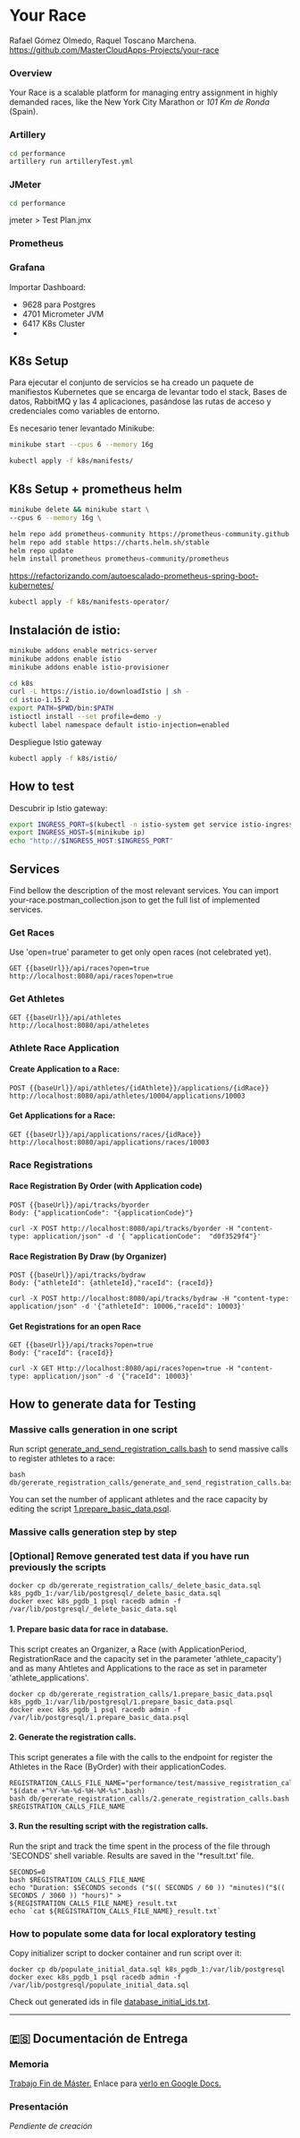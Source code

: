 # Your Race

Rafael Gómez Olmedo, Raquel Toscano Marchena.
https://github.com/MasterCloudApps-Projects/your-race

### Overview
Your Race is a scalable platform for managing entry assignment in highly demanded races, like the New York City Marathon or _101 Km de Ronda_ (Spain).


### Artillery

```sh
cd performance
artillery run artilleryTest.yml
```

### JMeter

```sh
cd performance
```
jmeter > Test Plan.jmx

### Prometheus

### Grafana

Importar Dashboard: 
- 9628 para Postgres
- 4701 Micrometer JVM
- 6417 K8s Cluster
- 


## K8s Setup

Para ejecutar el conjunto de servicios se ha creado un paquete de manifiestos Kubernetes que se encarga de levantar todo el stack, Bases de datos, RabbitMQ y las 4 aplicaciones, pasándose las rutas de acceso y credenciales como variables de entorno.

Es necesario tener levantado Minikube:

```sh
minikube start --cpus 6 --memory 16g
```

```sh
kubectl apply -f k8s/manifests/
```

## K8s Setup + prometheus helm

```sh
minikube delete && minikube start \
--cpus 6 --memory 16g \

helm repo add prometheus-community https://prometheus-community.github.io/helm-charts
helm repo add stable https://charts.helm.sh/stable
helm repo update
helm install prometheus prometheus-community/prometheus
```
https://refactorizando.com/autoescalado-prometheus-spring-boot-kubernetes/

```sh
kubectl apply -f k8s/manifests-operator/
```

## Instalación de istio:

```sh
minikube addons enable metrics-server
minikube addons enable istio
minikube addons enable istio-provisioner

cd k8s
curl -L https://istio.io/downloadIstio | sh -
cd istio-1.15.2
export PATH=$PWD/bin:$PATH
istioctl install --set profile=demo -y
kubectl label namespace default istio-injection=enabled
```

Despliegue Istio gateway

```sh
kubectl apply -f k8s/istio/
```


## How to test

Descubrir ip Istio gateway:

```sh
export INGRESS_PORT=$(kubectl -n istio-system get service istio-ingressgateway -o jsonpath='{.spec.ports[?(@.name=="http2")].nodePort}')
export INGRESS_HOST=$(minikube ip)
echo "http://$INGRESS_HOST:$INGRESS_PORT"
```


## Services

Find bellow the description of the most relevant services.
You can import your-race.postman_collection.json to get the full list of implemented services. 
### Get Races

Use 'open=true' parameter to get only open races (not celebrated yet).

```
GET {{baseUrl}}/api/races?open=true
http://localhost:8080/api/races?open=true 
```

### Get Athletes
```
GET {{baseUrl}}/api/athletes
http://localhost:8080/api/atheletes
```

### Athlete Race Application

#### Create Application to a Race:
```
POST {{baseUrl}}/api/athletes/{idAthlete}}/applications/{idRace}}
http://localhost:8080/api/athletes/10004/applications/10003 
```

#### Get Applications for a Race:

```
GET {{baseUrl}}/api/applications/races/{idRace}}
http://localhost:8080/api/applications/races/10003
```

### Race Registrations
#### Race Registration By Order (with Application code)
```
POST {{baseUrl}}/api/tracks/byorder
Body: {"applicationCode": "{applicationCode}"}

curl -X POST http://localhost:8080/api/tracks/byorder -H "content-type: application/json" -d '{ "applicationCode":  "d0f3529f4"}'
```

#### Race Registration By Draw (by Organizer)
```
POST {{baseUrl}}/api/tracks/bydraw
Body: {"athleteId": {athleteId},"raceId": {raceId}}

curl -X POST http://localhost:8080/api/tracks/bydraw -H "content-type: application/json" -d '{"athleteId": 10006,"raceId": 10003}'
```

#### Get Registrations for an open Race
```
GET {{baseUrl}}/api/tracks?open=true
Body: {"raceId": {raceId}}

curl -X GET Http://localhost:8080/api/races?open=true -H "content-type: application/json" -d '{"raceId": 10003}'
```


## How to generate data for Testing
### Massive calls generation in one script

Run script [generate_and_send_registration_calls.bash](/db/gererate_registration_calls/generate_and_send_registration_calls.bash) to send massive calls to register athletes to a race:

```
bash db/gererate_registration_calls/generate_and_send_registration_calls.bash
```

You can set the number of applicant athletes and the race capacity by editing the script [1.prepare_basic_data.psql](/db/gererate_registration_calls/1.prepare_basic_data.psql).



### Massive calls generation step by step

### [Optional] Remove generated test data if you have run previously the scripts
```
docker cp db/gererate_registration_calls/_delete_basic_data.sql k8s_pgdb_1:/var/lib/postgresql/_delete_basic_data.sql 
docker exec k8s_pgdb_1 psql racedb admin -f /var/lib/postgresql/_delete_basic_data.sql 
```

#### 1. Prepare basic data for race in database.

This script creates an Organizer, a Race (with ApplicationPeriod, RegistrationRace and the capacity set in the parameter 'athlete_capacity') and as many Ahtletes and Applications to the race as set in parameter 'athlete_applications'.

```
docker cp db/gererate_registration_calls/1.prepare_basic_data.psql k8s_pgdb_1:/var/lib/postgresql/1.prepare_basic_data.psql 
docker exec k8s_pgdb_1 psql racedb admin -f /var/lib/postgresql/1.prepare_basic_data.psql 
``` 

#### 2. Generate the registration calls.

This script generates a file with the calls to the endpoint for register the Athletes in the Race (ByOrder) with their applicationCodes. 
```
REGISTRATION_CALLS_FILE_NAME="performance/test/massive_registration_calls-"$(date +"%Y-%m-%d-%H-%M-%s".bash)
bash db/gererate_registration_calls/2.generate_registration_calls.bash $REGISTRATION_CALLS_FILE_NAME
```

#### 3. Run the resulting script with the registration calls.

Run the sript and track the time spent in the process of the file through 'SECONDS' shell variable. Results are saved in the '*result.txt' file.


```
SECONDS=0
bash $REGISTRATION_CALLS_FILE_NAME
echo "Duration: $SECONDS seconds ("$(( SECONDS / 60 )) "minutes)("$(( SECONDS / 3060 )) "hours)" > ${REGISTRATION_CALLS_FILE_NAME}_result.txt
echo `cat ${REGISTRATION_CALLS_FILE_NAME}_result.txt`
```

### How to populate some data for local exploratory testing

Copy initializer script to docker container and run script over it:
```
docker cp db/populate_initial_data.sql k8s_pgdb_1:/var/lib/postgresql 
docker exec k8s_pgdb_1 psql racedb admin -f /var/lib/postgresql/populate_initial_data.sql
```

Check out generated ids in file [database_initial_ids.txt](/db/database_initial_ids.txt).

___
## :es: Documentación de Entrega

### Memoria
[Trabajo Fin de Máster.](/docs/TFM-Memoria-Rafa-Raquel.odt)
Enlace para [verlo en Google Docs.](https://docs.google.com/document/d/17cHzdHlvV2ujh2DzF1rlHlmz_qfKArxPLsnF-EycibQ/edit)

### Presentación
_Pendiente de creación_



